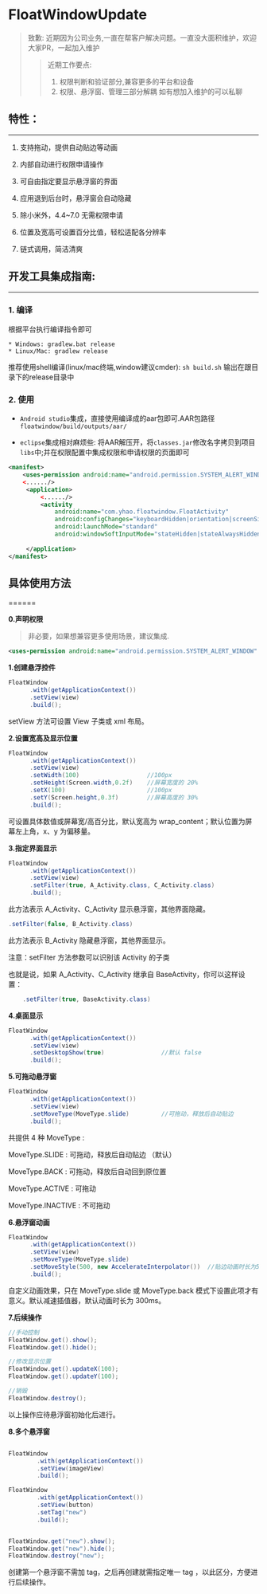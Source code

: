 #  FloatWindowUpdate

> 致歉:
>    近期因为公司业务,一直在帮客户解决问题。一直没大面积维护，欢迎大家PR，一起加入维护
>> 近期工作要点:
>> 1. 权限判断和验证部分,兼容更多的平台和设备
>> 2. 权限、悬浮窗、管理三部分解耦
>> 如有想加入维护的可以私聊


## 特性：
------

 1. 支持拖动，提供自动贴边等动画

 2. 内部自动进行权限申请操作

 3. 可自由指定要显示悬浮窗的界面

 4. 应用退到后台时，悬浮窗会自动隐藏

 5. 除小米外，4.4~7.0 无需权限申请

 6. 位置及宽高可设置百分比值，轻松适配各分辨率

 7. 链式调用，简洁清爽


## 开发工具集成指南:
------

### 1. 编译

根据平台执行编译指令即可

    * Windows: gradlew.bat release
    * Linux/Mac: gradlew release

推荐使用shell编译(linux/mac终端,window建议cmder):
   `sh build.sh`
   输出在跟目录下的release目录中

### 2. 使用

* `Android studio`集成，直接使用编译成的aar包即可.AAR包路径 `floatwindow/build/outputs/aar/`

* `eclipse`集成相对麻烦些: 将AAR解压开，将`classes.jar`修改名字拷贝到项目`libs`中;并在权限配置中集成权限和申请权限的页面即可

``` xml
<manifest>
    <uses-permission android:name="android.permission.SYSTEM_ALERT_WINDOW" />
    <....../>
     <application>
         <....../>
         <activity
             android:name="com.yhao.floatwindow.FloatActivity"
             android:configChanges="keyboardHidden|orientation|screenSize"
             android:launchMode="standard"
             android:windowSoftInputMode="stateHidden|stateAlwaysHidden" />
     
     </application>
</manifest>
```



##  具体使用方法
======


**0.声明权限**

> 非必要，如果想兼容更多使用场景，建议集成.

``` xml
<uses-permission android:name="android.permission.SYSTEM_ALERT_WINDOW" />
```


**1.创建悬浮控件**

``` java
FloatWindow
      .with(getApplicationContext())
      .setView(view)
      .build();

```

setView 方法可设置 View 子类或 xml 布局。

**2.设置宽高及显示位置**

``` java
FloatWindow
      .with(getApplicationContext())
      .setView(view)
      .setWidth(100)                   //100px
      .setHeight(Screen.width,0.2f)    //屏幕宽度的 20%
      .setX(100)                       //100px
      .setY(Screen.height,0.3f)        //屏幕高度的 30%
      .build();
```

可设置具体数值或屏幕宽/高百分比，默认宽高为 wrap_content；默认位置为屏幕左上角，x、y 为偏移量。


**3.指定界面显示**

``` java
FloatWindow
      .with(getApplicationContext())
      .setView(view)
      .setFilter(true, A_Activity.class, C_Activity.class)
      .build();

```
此方法表示 A_Activity、C_Activity 显示悬浮窗，其他界面隐藏。

``` java
.setFilter(false, B_Activity.class)
```
此方法表示 B_Activity 隐藏悬浮窗，其他界面显示。

注意：setFilter 方法参数可以识别该 Activity 的子类

也就是说，如果 A_Activity、C_Activity 继承自 BaseActivity，你可以这样设置：

``` java
    .setFilter(true, BaseActivity.class)
```

**4.桌面显示**

``` java
FloatWindow
      .with(getApplicationContext())
      .setView(view)
      .setDesktopShow(true)                //默认 false
      .build();

```

**5.可拖动悬浮窗**

``` java
FloatWindow
      .with(getApplicationContext())
      .setView(view)
      .setMoveType(MoveType.slide)         //可拖动，释放后自动贴边
      .build();

```

共提供 4 种 MoveType :

MoveType.SLIDE       : 可拖动，释放后自动贴边 （默认）

MoveType.BACK        : 可拖动，释放后自动回到原位置

MoveType.ACTIVE      : 可拖动

MoveType.INACTIVE    : 不可拖动


**6.悬浮窗动画**

``` java
FloatWindow
      .with(getApplicationContext())
      .setView(view)
      .setMoveType(MoveType.slide)
      .setMoveStyle(500, new AccelerateInterpolator())  //贴边动画时长为500ms，加速插值器
      .build();

```

自定义动画效果，只在 MoveType.slide 或 MoveType.back 模式下设置此项才有意义。默认减速插值器，默认动画时长为 300ms。


**7.后续操作**

``` java
//手动控制
FloatWindow.get().show();
FloatWindow.get().hide();

//修改显示位置
FloatWindow.get().updateX(100);
FloatWindow.get().updateY(100);

//销毁
FloatWindow.destroy();

```

以上操作应待悬浮窗初始化后进行。


**8.多个悬浮窗**

``` java

FloatWindow
        .with(getApplicationContext())
        .setView(imageView)
        .build();

FloatWindow
        .with(getApplicationContext())
        .setView(button)
        .setTag("new")
        .build();


FloatWindow.get("new").show();
FloatWindow.get("new").hide();
FloatWindow.destroy("new");

```

创建第一个悬浮窗不需加 tag，之后再创建就需指定唯一 tag ，以此区分，方便进行后续操作。

